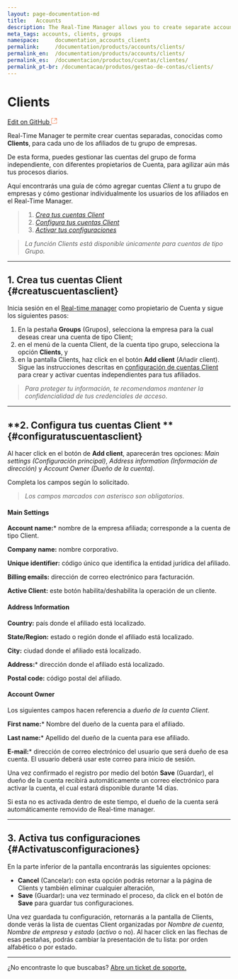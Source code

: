 ```yaml
---
layout: page-documentation-md
title:   Accounts
description: The Real-Time Manager allows you to create separate accounts, called **Clients**, for each of the affiliates in your group of companies.
meta_tags: accounts, clients, groups
namespace:     documentation_accounts_clients
permalink:     /documentation/products/accounts/clients/ 
permalink_en:  /documentation/products/accounts/clients/
permalink_es:  /documentacion/productos/cuentas/clientes/
permalink_pt-br: /documentacao/produtos/gestao-de-contas/clients/
---
```

# Clients 

[Edit on GitHub <svg width="14" height="14" xmlns="http://www.w3.org/2000/svg"><g fill="none" stroke="#F3652B"><path d="M4.81.71H.672v11.43H12.1V8.001" stroke-width=".8"/><path d="M6.87.786h5.155V5.94M6.31 6.5L12.026.786"/></g></svg>](https://github.com/aziontech/docs_en/edit/master/clients/2021-03-26-index.md)

Real-Time Manager te permite crear cuentas separadas, conocidas como **Clients**, para cada uno de los afiliados de tu grupo de empresas.

De esta forma, puedes gestionar las cuentas del grupo de forma independiente, con diferentes propietarios de Cuenta, para agilizar aún más tus procesos diarios. 

Aquí encontrarás una guía de cómo agregar cuentas *Client* a tu grupo de empresas y cómo gestionar individualmente los usuarios de los afiliados en el Real-Time Manager.

> 1. [*Crea tus cuentas Client*](#creatuscuentasclient)
> 2. [*Configura tus cuentas Client*](#configuratuscuentasclient)
> 3. [*Activar tus configuraciones*](#Activatusconfiguraciones)

> *La función Clients está disponible únicamente para cuentas de tipo Grupo.*

------

## **1. Crea tus cuentas Client** {#creatuscuentasclient}

Inicia sesión en el [Real-time manager](https://manager.azion.com/) como propietario de Cuenta y sigue los siguientes pasos:

1. En la pestaña **Groups** (Grupos), selecciona la empresa para la cual deseas crear una cuenta de tipo Client;
2. en el menú de la cuenta Client, de la cuenta tipo grupo, selecciona la opción **Clients**, y
3. en la pantalla Clients, haz click en el botón **Add client** (Añadir client). Sigue las instrucciones descritas en [configuración de cuentas Client](#configuraciondecuentasclient) para crear y activar cuentas independientes para tus afiliados.

> *Para proteger tu información, te recomendamos mantener la confidencialidad de tus credenciales de acceso*.

------

## **2. Configura tus cuentas Client ** {#configuratuscuentasclient}

Al hacer click en el botón de **Add client**, aparecerán tres opciones: *Main settings (Configuración principal)*, *Address information (Información de dirección)* y *Account Owner (Dueño de la cuenta)*. 

Completa los campos según lo solicitado.

> *Los campos marcados con asterisco son obligatorios.*

#### **Main Settings**

**Account name:*** nombre de la empresa afiliada;  corresponde a la cuenta de tipo Client.

**Company name:** nombre corporativo.

**Unique identifier:** código único que identifica la entidad jurídica del afiliado.

**Billing emails:** dirección de correo electrónico para facturación.

**Active Client:** este botón habilita/deshabilita la operación de un cliente.

#### **Address Information**

**Country:** país donde el afiliado está localizado.

**State/Region:** estado o región donde el afiliado está localizado.

**City:** ciudad donde el afiliado está localizado.

**Address:*** dirección donde el afiliado está localizado.

**Postal code:** código postal del afiliado.

#### **Account Owner**

Los siguientes campos hacen referencia a *dueño de la cuenta Client*.

**First name:***  Nombre del dueño de la cuenta para el afiliado.

**Last name:***  Apellido del dueño de la cuenta para ese afiliado.

**E-mail:***  dirección de correo electrónico del usuario que será dueño de esa cuenta. El usuario deberá usar este correo para inicio de sesión. 

Una vez confirmado el registro por medio del botón **Save** (Guardar), el dueño de la cuenta recibirá automáticamente un correo electrónico para activar la cuenta, el cual estará disponible durante 14 días.

Si esta no es activada dentro de este tiempo, el dueño de la cuenta será automáticamente removido de Real-time manager.

------

## **3. Activa tus configuraciones** {#Activatusconfiguraciones}

En la parte inferior de la pantalla encontrarás las siguientes opciones:

- **Cancel** (Cancelar)**:**  con esta opción podrás retornar a la página de Clients y también eliminar cualquier alteración,
- **Save** (Guardar)**:** una vez terminado el proceso, da click en el botón de **Save** para guardar tus configuraciones. 

Una vez guardada tu configuración, retornarás a la pantalla de Clients, donde verás la lista de cuentas Client organizadas por *Nombre de cuenta*, *Nombre de empresa* y *estado* (*activo* o no). Al hacer click en las flechas de esas pestañas, podrás cambiar la presentación de tu lista: por orden alfabético o por estado.

------

¿No encontraste lo que buscabas? [Abre un ticket de soporte.](https://tickets.azion.com/)

